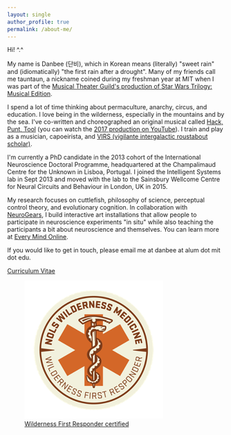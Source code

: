 ```yaml
---
layout: single
author_profile: true
permalink: /about-me/
---
```


Hi! ^.^  

My name is Danbee (단비), which in Korean means (literally) "sweet rain" and (idiomatically) "the first rain after a drought". Many of my friends call me tauntaun, a nickname coined during my freshman year at MIT when I was part of the <a href="http://web.mit.edu/mtg/www/2005/FAL/ProdStaff.html">Musical Theater Guild's production of Star Wars Trilogy: Musical Edition</a>. <br/>

I spend a lot of time thinking about permaculture, anarchy, circus, and education. I love being in the wilderness, especially in the mountains and by the sea. I've co-written and choreographed an original musical called <a href="https://hackpunttool.com/">Hack, Punt, Tool</a> (you can watch the <a href="https://youtu.be/IPpqXyo4jhM">2017 production on YouTube</a>). I train and play as a musician, capoeirista, and [VIRS (vigilante intergalactic roustabout scholar)](/projects/2018/02/28/VIRS-principles/). <br/>

I'm currently a PhD candidate in the 2013 cohort of the International Neuroscience Doctoral Programme, headquartered at the Champalimaud Centre for the Unknown in Lisboa, Portugal. I joined the Intelligent Systems lab in Sept 2013 and moved with the lab to the Sainsbury Wellcome Centre for Neural Circuits and Behaviour in London, UK in 2015. <br/>

My research focuses on cuttlefish, philosophy of science, perceptual control theory, and evolutionary cognition. In collaboration with [NeuroGears](http://neurogears.org/about-us/), I build interactive art installations that allow people to participate in neuroscience experiments "in situ" while also teaching the participants a bit about neuroscience and themselves. You can learn more at <a href="http://www.everymind.online">Every Mind Online</a>. <br/>

If you would like to get in touch, please email me at danbee at alum dot mit dot edu.

[Curriculum Vitae](/assets/files/DanbeeKim_cv_20180124.pdf)

<figure style="width: 320px" class="align-center">
  <img src="/assets/images/NOLS_WM_BADGE_CREDENTIAL-WFR.png" alt="Wilderness First Responder Badge from NOLS Wilderness Medicine">
  <figcaption><a href="https://www.nols.edu/en/courses/courses/wilderness-first-responder-WFR/">Wilderness First Responder certified</a></figcaption>
</figure>


